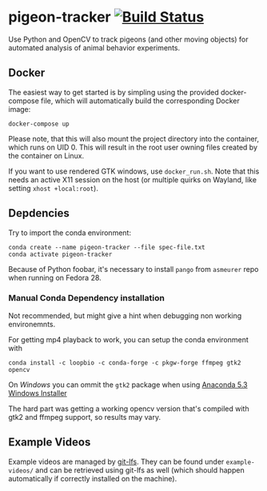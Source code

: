 # pigeon-tracker [![Build Status](https://travis-ci.com/neslihanedes/pigeon-tracker.svg?branch=master)](https://travis-ci.com/neslihanedes/pigeon-tracker)
Use Python and OpenCV to track pigeons (and other moving objects) for automated analysis of animal behavior experiments.

## Docker

The easiest way to get started is by simpling using the provided docker-compose file, which will automatically
build the corresponding Docker image:
```
docker-compose up
```

Please note, that this will also mount the project directory into the container, which runs on UID 0. This
will result in the root user owning files created by the container on Linux.

If you want to use rendered GTK windows, use `docker_run.sh`. Note that this needs an active X11 session on the host 
(or multiple quirks on Wayland, like setting `xhost +local:root`).

## Depdencies
Try to import the conda environment:
```
conda create --name pigeon-tracker --file spec-file.txt
conda activate pigeon-tracker
```

Because of Python foobar, it's necessary to install `pango` from `asmeurer` repo when running on Fedora 28.

### Manual Conda Dependency installation
Not recommended, but might give a hint when debugging non working environemnts.

For getting mp4 playback to work, you can setup the conda environment with
```
conda install -c loopbio -c conda-forge -c pkgw-forge ffmpeg gtk2 opencv
```
On *Windows* you can ommit the `gtk2` package when using [Anaconda 5.3 Windows Installer](https://www.anaconda.com/download/)

The hard part was getting a working opencv version that's compiled with gtk2 and ffmpeg support, so results may vary.

## Example Videos
Example videos are managed by [git-lfs](https://git-lfs.github.com/). They can be found under `example-videos/` and can 
be retrieved using git-lfs as well (which should happen automatically if correctly installed on the machine).
